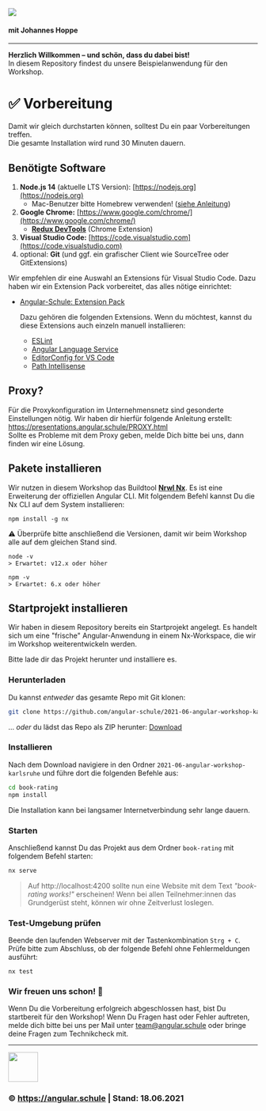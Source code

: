 <img src="http://assets.angular.schule/header-intensivworkshop.png">

#### **mit Johannes Hoppe**

<hr>

**Herzlich Willkommen – und schön, dass du dabei bist!**  
In diesem Repository findest du unsere Beispielanwendung für den Workshop.

# ✅ Vorbereitung

Damit wir gleich durchstarten können, solltest Du ein paar Vorbereitungen treffen.  
Die gesamte Installation wird rund 30 Minuten dauern. 

## Benötigte Software

1. **Node.js 14** (aktuelle LTS Version): [https://nodejs.org](https://nodejs.org)
   + Mac-Benutzer bitte Homebrew verwenden! ([siehe Anleitung](https://presentations.angular.schule/HOMEBREW_NODE))
2. **Google Chrome:** [https://www.google.com/chrome/](https://www.google.com/chrome/)
   + **[Redux DevTools](https://chrome.google.com/webstore/detail/redux-devtools/lmhkpmbekcpmknklioeibfkpmmfibljd)** (Chrome Extension)
3. **Visual Studio Code:** [https://code.visualstudio.com](https://code.visualstudio.com)
4. optional: **Git** (und ggf. ein grafischer Client wie SourceTree oder GitExtensions)

Wir empfehlen dir eine Auswahl an Extensions für Visual Studio Code.
Dazu haben wir ein Extension Pack vorbereitet, das alles nötige einrichtet:
+ [Angular-Schule: Extension Pack](https://marketplace.visualstudio.com/items?itemName=angular-schule.angular-schule-extension-pack)

   Dazu gehören die folgenden Extensions. Wenn du möchtest, kannst du diese Extensions auch einzeln manuell installieren:

  * [ESLint](https://marketplace.visualstudio.com/items?itemName=dbaeumer.vscode-eslint)
  * [Angular Language Service](https://marketplace.visualstudio.com/items?itemName=Angular.ng-template)
  * [EditorConfig for VS Code](https://marketplace.visualstudio.com/items?itemName=EditorConfig.EditorConfig)
  * [Path Intellisense](https://marketplace.visualstudio.com/items?itemName=christian-kohler.path-intellisense)

## Proxy?

Für die Proxykonfiguration im Unternehmensnetz sind gesonderte Einstellungen nötig.
Wir haben dir hierfür folgende Anleitung erstellt:
https://presentations.angular.schule/PROXY.html  
Sollte es Probleme mit dem Proxy geben, melde Dich bitte bei uns, dann finden wir eine Lösung.


## Pakete installieren

Wir nutzen in diesem Workshop das Buildtool [**Nrwl Nx**](https://nx.dev). Es ist eine Erweiterung der offiziellen Angular CLI.
Mit folgendem Befehl kannst Du die Nx CLI auf dem System installieren:

```
npm install -g nx
```

⚠️ Überprüfe bitte anschließend die Versionen, damit wir beim Workshop alle auf dem gleichen Stand sind.

```
node -v
> Erwartet: v12.x oder höher

npm -v
> Erwartet: 6.x oder höher
```


## Startprojekt installieren

Wir haben in diesem Repository bereits ein Startprojekt angelegt.
Es handelt sich um eine "frische" Angular-Anwendung in einem Nx-Workspace, die wir im Workshop weiterentwickeln werden.

Bitte lade dir das Projekt herunter und installiere es.

### Herunterladen

Du kannst *entweder* das gesamte Repo mit Git klonen:

```bash
git clone https://github.com/angular-schule/2021-06-angular-workshop-karlsruhe.git
```

... *oder* du lädst das Repo als ZIP herunter: [Download](https://github.com/angular-schule/2021-06-angular-workshop-karlsruhe/archive/refs/heads/main.zip)

### Installieren

Nach dem Download navigiere in den Ordner `2021-06-angular-workshop-karlsruhe` und führe dort die folgenden Befehle aus:

```bash
cd book-rating
npm install
```

Die Installation kann bei langsamer Internetverbindung sehr lange dauern.

### Starten

Anschließend kannst Du das Projekt aus dem Ordner `book-rating` mit folgendem Befehl starten:

```bash
nx serve
```

> Auf http://localhost:4200 sollte nun eine Website mit dem Text *"book-rating works!"* erscheinen!
Wenn bei allen Teilnehmer:innen das Grundgerüst steht, können wir ohne Zeitverlust loslegen.


### Test-Umgebung prüfen

Beende den laufenden Webserver mit der Tastenkombination `Strg + C`.  
Prüfe bitte zum Abschluss, ob der folgende Befehl ohne Fehlermeldungen ausführt:

```
nx test
```


### Wir freuen uns schon! 🙂

Wenn Du die Vorbereitung erfolgreich abgeschlossen hast, bist Du startbereit für den Workshop! Wenn Du Fragen hast oder Fehler auftreten, melde dich bitte bei uns per Mail unter [team@angular.schule](mailto:team@angular.schule) oder bringe deine Fragen zum Technikcheck mit.

<hr>

<img src="http://assets.angular.schule/logo-angular-schule.png" height="60">

### &copy; https://angular.schule | Stand: 18.06.2021



